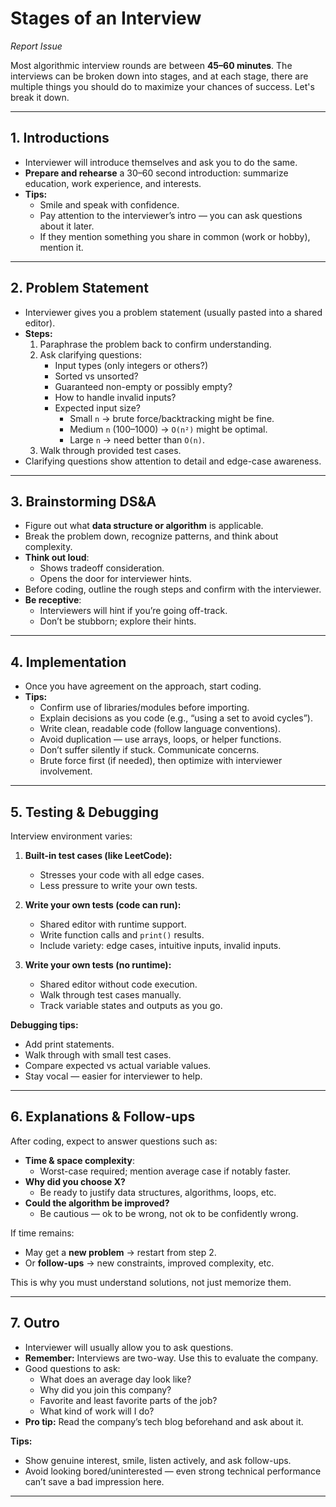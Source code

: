 # Stages of an Interview

_Report Issue_

Most algorithmic interview rounds are between **45–60 minutes**. The interviews can be broken down into stages, and at each stage, there are multiple things you should do to maximize your chances of success. Let's break it down.

---

## 1. Introductions
- Interviewer will introduce themselves and ask you to do the same.  
- **Prepare and rehearse** a 30–60 second introduction: summarize education, work experience, and interests.  
- **Tips:**
  - Smile and speak with confidence.
  - Pay attention to the interviewer’s intro — you can ask questions about it later.
  - If they mention something you share in common (work or hobby), mention it.

---

## 2. Problem Statement
- Interviewer gives you a problem statement (usually pasted into a shared editor).  
- **Steps:**
  1. Paraphrase the problem back to confirm understanding.
  2. Ask clarifying questions:
     - Input types (only integers or others?)
     - Sorted vs unsorted?
     - Guaranteed non-empty or possibly empty?
     - How to handle invalid inputs?
     - Expected input size?  
       - Small `n` → brute force/backtracking might be fine.  
       - Medium `n` (100–1000) → `O(n²)` might be optimal.  
       - Large `n` → need better than `O(n)`.
  3. Walk through provided test cases.
- Clarifying questions show attention to detail and edge-case awareness.

---

## 3. Brainstorming DS&A
- Figure out what **data structure or algorithm** is applicable.  
- Break the problem down, recognize patterns, and think about complexity.  
- **Think out loud**:
  - Shows tradeoff consideration.
  - Opens the door for interviewer hints.
- Before coding, outline the rough steps and confirm with the interviewer.
- **Be receptive**:
  - Interviewers will hint if you’re going off-track.  
  - Don’t be stubborn; explore their hints.

---

## 4. Implementation
- Once you have agreement on the approach, start coding.  
- **Tips:**
  - Confirm use of libraries/modules before importing.
  - Explain decisions as you code (e.g., “using a set to avoid cycles”).
  - Write clean, readable code (follow language conventions).
  - Avoid duplication — use arrays, loops, or helper functions.  
  - Don’t suffer silently if stuck. Communicate concerns.
  - Brute force first (if needed), then optimize with interviewer involvement.

---

## 5. Testing & Debugging
Interview environment varies:

1. **Built-in test cases (like LeetCode):**
   - Stresses your code with all edge cases.
   - Less pressure to write your own tests.

2. **Write your own tests (code can run):**
   - Shared editor with runtime support.
   - Write function calls and `print()` results.
   - Include variety: edge cases, intuitive inputs, invalid inputs.

3. **Write your own tests (no runtime):**
   - Shared editor without code execution.
   - Walk through test cases manually.
   - Track variable states and outputs as you go.

**Debugging tips:**
- Add print statements.
- Walk through with small test cases.
- Compare expected vs actual variable values.
- Stay vocal — easier for interviewer to help.

---

## 6. Explanations & Follow-ups
After coding, expect to answer questions such as:
- **Time & space complexity**:
  - Worst-case required; mention average case if notably faster.
- **Why did you choose X?**
  - Be ready to justify data structures, algorithms, loops, etc.
- **Could the algorithm be improved?**
  - Be cautious — ok to be wrong, not ok to be confidently wrong.

If time remains:
- May get a **new problem** → restart from step 2.
- Or **follow-ups** → new constraints, improved complexity, etc.

This is why you must understand solutions, not just memorize them.

---

## 7. Outro
- Interviewer will usually allow you to ask questions.  
- **Remember:** Interviews are two-way. Use this to evaluate the company.  
- Good questions to ask:
  - What does an average day look like?
  - Why did you join this company?
  - Favorite and least favorite parts of the job?
  - What kind of work will I do?
- **Pro tip:** Read the company’s tech blog beforehand and ask about it.  

**Tips:**
- Show genuine interest, smile, listen actively, and ask follow-ups.
- Avoid looking bored/uninterested — even strong technical performance can’t save a bad impression here.

---
